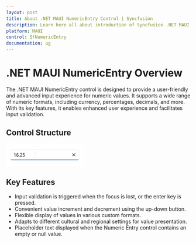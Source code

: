 ```yaml
---
layout: post
title: About .NET MAUI NumericEntry Control | Syncfusion
description: Learn here all about introduction of Syncfusion .NET MAUI NumericEntry (SfNumericEntry) control, its features, and more.
platform: MAUI
control: SfNumericEntry
documentation: ug
---
```


# .NET MAUI NumericEntry Overview

The .NET MAUI NumericEntry control is designed to provide a user-friendly and advanced input experience for numeric values. It supports a wide range of numeric formats, including currency, percentages, decimals, and more. With its key features, it enables enhanced user experience and facilitates input validation.

## Control Structure

![.NET MAUI NumericEntry structure](Overview_images/overview_img.png)

## Key Features

* Input validation is triggered when the focus is lost, or the enter key is pressed.
* Convenient value increment and decrement using the up-down button.
* Flexible display of values in various custom formats.
* Adapts to different cultural and regional settings for value presentation.
* Placeholder text displayed when the Numeric Entry control contains an empty or null value.
